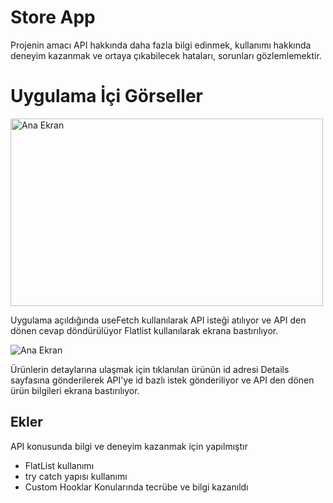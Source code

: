 
# Store App
Projenin amacı API hakkında daha fazla bilgi edinmek, kullanımı hakkında deneyim kazanmak ve ortaya çıkabilecek hataları, sorunları gözlemlemektir.

# Uygulama İçi Görseller






<img src="https://github.com/user-attachments/assets/177bc60b-9da2-4642-93f1-3df00a55cfb6" alt="Ana Ekran" width="500" height="300"/>


Uygulama açıldığında useFetch kullanılarak API isteği atılıyor ve API den dönen cevap döndürülüyor Flatlist kullanılarak ekrana bastırılıyor.

![Ana Ekran](https://via.placeholder.com/468x300?github.com/user-attachments/assets/177bc60b-9da2-4642-93f1-3df00a55cfb6)

Ürünlerin detaylarına ulaşmak için tıklanılan ürünün id adresi Details sayfasına gönderilerek API'ye id bazlı istek gönderiliyor ve API den dönen ürün bilgileri ekrana bastırılıyor.



  
## Ekler

API konusunda bilgi ve deneyim kazanmak için yapılmıştır
- FlatList kullanımı
- try catch yapısı kullanımı
- Custom Hooklar
Konularında tecrübe ve bilgi kazanıldı
